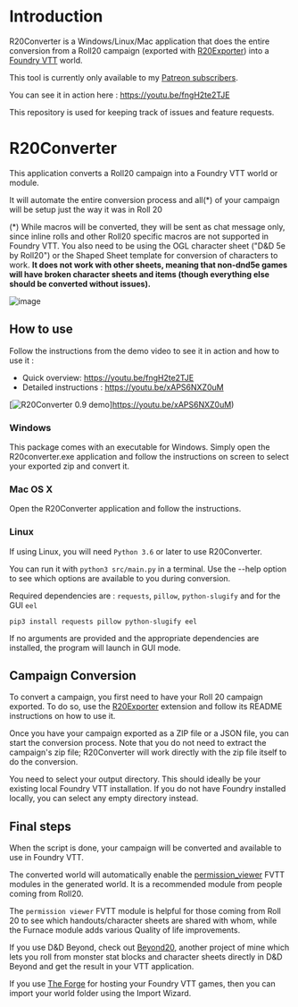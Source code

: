 # Introduction

R20Converter is a Windows/Linux/Mac application that does the entire conversion from a Roll20 campaign (exported with [R20Exporter](https://github.com/kakaroto/R20Exporter)) into a [Foundry VTT](http://foundryvtt.com) world.

This tool is currently only available to my [Patreon subscribers](https://patreon.com/kakaroto).

You can see it in action here : https://youtu.be/fngH2te2TJE

This repository is used for keeping track of issues and feature requests.

# R20Converter

This application converts a Roll20 campaign into a Foundry VTT world or module.

It will automate the entire conversion process and all(*) of your campaign will be setup just the way it was in Roll 20

(*) While macros will be converted, they will be sent as chat message only, since inline rolls and other Roll20 specific macros are not supported in Foundry VTT. You also need to be using the OGL character sheet ("D&D 5e by Roll20") or the Shaped Sheet template for conversion of characters to work. **It does not work with other sheets, meaning that non-dnd5e games will have broken character sheets and items (though everything else should be converted without issues).**

![image](https://user-images.githubusercontent.com/27990/89517404-a7073880-d7a7-11ea-887b-c6e783620956.png)


## How to use

Follow the instructions from the demo video to see it in action and how to use it : 

- Quick overview: https://youtu.be/fngH2te2TJE
- Detailed instructions : https://youtu.be/xAPS6NXZ0uM

[![R20Converter 0.9 demo](https://user-images.githubusercontent.com/27990/82268394-dcd11980-993c-11ea-967f-c780814506cd.png)]https://youtu.be/xAPS6NXZ0uM)


### Windows

This package comes with an executable for Windows. Simply open the R20converter.exe application and follow the instructions on screen to select your exported zip and convert it.

### Mac OS X

Open the R20Converter application and follow the instructions.

### Linux

If using Linux, you will need `Python 3.6` or later to use R20Converter.

You can run it with `python3 src/main.py` in a terminal. Use the --help option to see which options are available to you during conversion.

Required dependencies are : `requests`, `pillow`, `python-slugify` and for the GUI `eel`
 
`pip3 install requests pillow python-slugify eel`

If no arguments are provided and the appropriate dependencies are installed, the program will launch in GUI mode.


## Campaign Conversion

To convert a campaign, you first need to have your Roll 20 campaign exported. To do so, use the [R20Exporter](https://github.com/kakaroto/R20Exporter) extension and follow its README instructions on how to use it.

Once you have your campaign exported as a ZIP file or a JSON file, you can start the conversion process. Note that you do not need to extract the campaign's zip file; R20Converter will work directly with the zip file itself to do the conversion.

You need to select your output directory. This should ideally be your existing local Foundry VTT installation. If you do not have Foundry installed locally, you can select any empty directory instead.

## Final steps

When the script is done, your campaign will be converted and available to use in Foundry VTT.

The converted world will automatically enable the [permission_viewer](https://github.com/kakaroto/fvtt-module-permission-viewer) FVTT modules in the generated world. It is a recommended module from people coming from Roll20.

The `permission viewer` FVTT module is helpful for those coming from Roll 20 to see which handouts/character sheets are shared with whom, while the Furnace module adds various Quality of life improvements.

If you use D&D Beyond, check out [Beyond20](https://beyond20.here-for-more.info), another project of mine which lets you roll from monster stat blocks and character sheets directly in D&D Beyond and get the result in your VTT application.

If you use [The Forge](https://forge-vtt.com) for hosting your Foundry VTT games, then you can import your world folder using the Import Wizard. 

